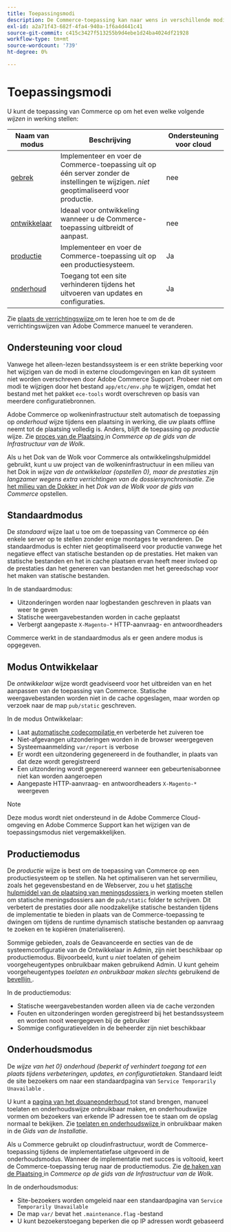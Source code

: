 ```yaml
---
title: Toepassingsmodi
description: De Commerce-toepassing kan naar wens in verschillende modi worden uitgevoerd. Bekijk een gedetailleerde lijst met de beschikbare toepassingsmodi.
exl-id: a2a71f43-682f-4fa4-940a-1f6a4d441c41
source-git-commit: c415c3427f513255b9d4ebe1d24ba4024df21928
workflow-type: tm+mt
source-wordcount: '739'
ht-degree: 0%

---
```


# Toepassingsmodi

U kunt de toepassing van Commerce op om het even welke volgende _wijzen_ in werking stellen:

| Naam van modus | Beschrijving | Ondersteuning voor cloud |
| ------------------------ | ------------------- | ------------- |
| [ gebrek ](#default-mode) | Implementeer en voer de Commerce-toepassing uit op één server zonder de instellingen te wijzigen. _niet_ geoptimaliseerd voor productie. | nee |
| [ ontwikkelaar ](#developer-mode) | Ideaal voor ontwikkeling wanneer u de Commerce-toepassing uitbreidt of aanpast. | nee |
| [ productie ](#production-mode) | Implementeer en voer de Commerce-toepassing uit op een productiesysteem. | Ja |
| [ onderhoud ](#maintenance-mode) | Toegang tot een site verhinderen tijdens het uitvoeren van updates en configuraties. | Ja |

Zie [ plaats de verrichtingswijze ](../cli/set-mode.md) om te leren hoe te om de de verrichtingswijzen van Adobe Commerce manueel te veranderen.

## Ondersteuning voor cloud

Vanwege het alleen-lezen bestandssysteem is er een strikte beperking voor het wijzigen van de modi in externe cloudomgevingen en kan dit systeem niet worden overschreven door Adobe Commerce Support. Probeer niet om modi te wijzigen door het bestand `app/etc/env.php` te wijzigen, omdat het bestand met het pakket `ece-tools` wordt overschreven op basis van meerdere configuratiebronnen.

Adobe Commerce op wolkeninfrastructuur stelt automatisch de toepassing op _onderhoud_ wijze tijdens een plaatsing in werking, die uw plaats offline neemt tot de plaatsing volledig is. Anders, blijft de toepassing op _productie_ wijze. Zie [ proces van de Plaatsing ](https://experienceleague.adobe.com/docs/commerce-cloud-service/user-guide/develop/deploy/process.html#deploy-phase) in _Commerce op de gids van de Infrastructuur van de Wolk_.

Als u het Dok van de Wolk voor Commerce als ontwikkelingshulpmiddel gebruikt, kunt u uw project van de wolkeninfrastructuur in een milieu van het Dok in _wijze van de ontwikkelaar {opstellen 0}, maar de prestaties zijn langzamer wegens extra verrichtingen van de dossiersynchronisatie._ Zie [ het milieu van de Dokker ](https://developer.adobe.com/commerce/cloud-tools/docker/deploy/#launch-mode) in het _Dok van de Wolk voor de gids van Commerce_ opstellen.


## Standaardmodus

De _standaard_ wijze laat u toe om de toepassing van Commerce op één enkele server op te stellen zonder enige montages te veranderen. De standaardmodus is echter niet geoptimaliseerd voor productie vanwege het negatieve effect van statische bestanden op de prestaties. Het maken van statische bestanden en het in cache plaatsen ervan heeft meer invloed op de prestaties dan het genereren van bestanden met het gereedschap voor het maken van statische bestanden.

In de standaardmodus:

- Uitzonderingen worden naar logbestanden geschreven in plaats van weer te geven
- Statische weergavebestanden worden in cache geplaatst
- Verbergt aangepaste `X-Magento-*` HTTP-aanvraag- en antwoordheaders

Commerce werkt in de standaardmodus als er geen andere modus is opgegeven.

## Modus Ontwikkelaar

De _ontwikkelaar_ wijze wordt geadviseerd voor het uitbreiden van en het aanpassen van de toepassing van Commerce. Statische weergavebestanden worden niet in de cache opgeslagen, maar worden op verzoek naar de map `pub/static` geschreven.

In de modus Ontwikkelaar:

- Laat [ automatische codecompilatie ](../cli/code-compiler.md) en verbeterde het zuiveren toe
- Niet-afgevangen uitzonderingen worden in de browser weergegeven
- Systeemaanmelding `var/report` is verbose
- Er wordt een uitzondering gegenereerd in de fouthandler, in plaats van dat deze wordt geregistreerd
- Een uitzondering wordt gegenereerd wanneer een gebeurtenisabonnee niet kan worden aangeroepen
- Aangepaste HTTP-aanvraag- en antwoordheaders `X-Magento-*` weergeven

>[!NOTE]
>
>Deze modus wordt niet ondersteund in de Adobe Commerce Cloud-omgeving en Adobe Commerce Support kan het wijzigen van de toepassingsmodus niet vergemakkelijken.

## Productiemodus

De _productie_ wijze is best om de toepassing van Commerce op een productiesysteem op te stellen. Na het optimaliseren van het servermilieu, zoals het gegevensbestand en de Webserver, zou u het [ statische hulpmiddel van de plaatsing van meningsdossiers ](../cli/static-view-file-deployment.md) in werking moeten stellen om statische meningsdossiers aan de `pub/static` folder te schrijven. Dit verbetert de prestaties door alle noodzakelijke statische bestanden tijdens de implementatie te bieden in plaats van de Commerce-toepassing te dwingen om tijdens de runtime dynamisch statische bestanden op aanvraag te zoeken en te kopiëren (materialiseren).

Sommige gebieden, zoals de Geavanceerde en secties van de de systeemconfiguratie van de Ontwikkelaar in Admin, zijn niet beschikbaar op productiemodus. Bijvoorbeeld, kunt u _niet_ toelaten of geheim voorgeheugentypes onbruikbaar maken gebruikend Admin. U kunt geheim voorgeheugentypes _toelaten en onbruikbaar maken slechts_ gebruikend de [ bevellijn ](../cli/manage-cache.md#config-cli-subcommands-cache-en).

In de productiemodus:

- Statische weergavebestanden worden alleen via de cache verzonden
- Fouten en uitzonderingen worden geregistreerd bij het bestandssysteem en worden nooit weergegeven bij de gebruiker
- Sommige configuratievelden in de beheerder zijn niet beschikbaar

## Onderhoudsmodus

De _wijze van het 0} onderhoud {beperkt of verhindert toegang tot een plaats tijdens verbeteringen, updates, en configuratietaken._ Standaard leidt de site bezoekers om naar een standaardpagina van `Service Temporarily Unavailable` .

U kunt a [ pagina van het douaneonderhoud ](../../upgrade/troubleshooting/maintenance-mode-options.md) tot stand brengen, manueel toelaten en onderhoudswijze onbruikbaar maken, en onderhoudswijze vormen om bezoekers van erkende IP adressen toe te staan om de opslag normaal te bekijken. Zie [ toelaten en onderhoudswijze ](../../installation/tutorials/maintenance-mode.md) in onbruikbaar maken in de _Gids van de Installatie_.

Als u Commerce gebruikt op cloudinfrastructuur, wordt de Commerce-toepassing tijdens de implementatiefase uitgevoerd in de onderhoudsmodus. Wanneer de implementatie met succes is voltooid, keert de Commerce-toepassing terug naar de productiemodus. Zie [ de haken van de Plaatsing ](https://experienceleague.adobe.com/docs/commerce-cloud-service/user-guide/develop/deploy/best-practices.html#phase-5%3A-deployment-hooks) in _Commerce op de gids van de Infrastructuur van de Wolk_.

In de onderhoudsmodus:

- Site-bezoekers worden omgeleid naar een standaardpagina van `Service Temporarily Unavailable`
- De map `var/` bevat het `.maintenance.flag` -bestand
- U kunt bezoekerstoegang beperken die op IP adressen wordt gebaseerd
